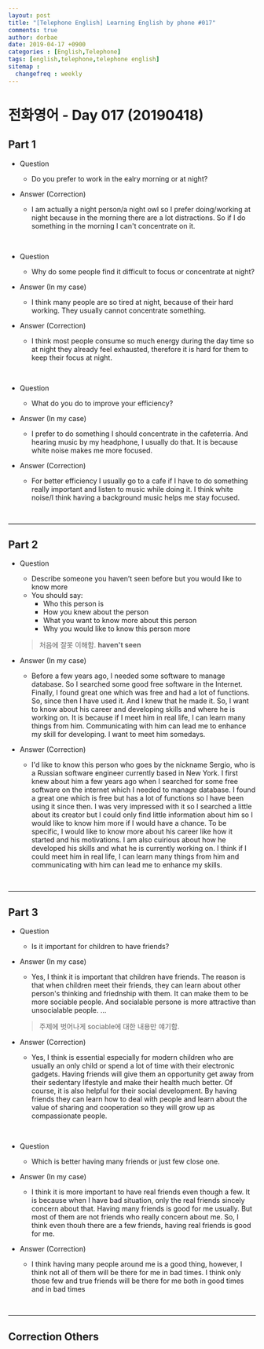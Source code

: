 ```yaml
---
layout: post
title: "[Telephone English] Learning English by phone #017"
comments: true
author: dorbae
date: 2019-04-17 +0900
categories : [English,Telephone]
tags: [english,telephone,telephone english]
sitemap :
  changefreq : weekly
---
```


# 전화영어 - Day 017 (20190418)


## Part 1

* Question
    * Do you prefer to work in the ealry morning or at night?

* Answer (Correction)
    * I am actually a night person/a night owl so I prefer doing/working at night because in the morning there are a lot distractions. So if I do something in the morning I can't concentrate on it.

<br />

* Question
    * Why do some people find it difficult to focus or concentrate at night?

* Answer (In my case)
    * I think many people are so tired at night, because of their hard working. They usually cannot concentrate something.

* Answer (Correction)
    * I think most people consume so much energy during the day time so at night they already feel exhausted, therefore it is hard for them to keep their focus at night.    

<br />

* Question
    * What do you do to improve your efficiency?

* Answer (In my case)
    * I prefer to do something I should concentrate in the cafeterria. And hearing music by my headphone, I usually do that. It is because white noise makes me more focused.

* Answer (Correction)
    * For better efficiency I usually go to a cafe if I have to do something really important and listen to music while doing it. I think white noise/I think having a background music helps me stay focused.

<br />

-----------

## Part 2

* Question
    * Describe someone you haven’t seen before but you would like to know more
    * You should say: 
        * Who this person is
        * How you knew about the person
        * What you want to know more about this person
        * Why you would like to know this person more

    > 처음에 잘못 이해함. **haven't seen**

* Answer (In my case)
    * Before a few years ago, I needed some software to manage database. So I searched some good free software in the Internet. Finally, I found great one which was free and had a lot of functions. So, since then I have used it. And I knew that he made it. So, I want to know about his career and developing skills and where he is working on. It is because if I meet him in real life, I can learn many things from him. Communicating with him can lead me to enhance my skill for developing. I want to meet him somedays.

* Answer (Correction)
    * I'd like to know this person who goes by the nickname Sergio, who is a Russian software engineer currently based in New York. I first knew about him a few years ago when I searched for some free software on the internet which I needed to manage database. I found a great one which is free but has a lot of functions so I have been using it since then. I was very impressed with it so I searched a little about its  creator but I could only find little information about him so I would like to know him more if I would have a chance. To be specific, I would like to know more about his career like how it started and his motivations. I am also cuirious about how he developed his skills and what he is currently working on. I think if I could meet him in real life, I can learn many things from him and communicating with him can lead me to enhance my skills.

<br />

-------

## Part 3

* Question
    * Is it important for children to have friends?

* Answer (In my case)

    * Yes, I think it is important that children have friends. The reason is that when children meet their friends, they can learn about other person's thinking and friednship with them. It can make them to be more sociable people. And socialable persone is more attractive than unsocialable people. ...

    > 주제에 벗어나게 sociable에 대한 내용만 얘기함.

* Answer (Correction)
    * Yes, I think is essential especially for modern children who are usually an only child or spend a lot of time with their electronic gadgets. Having friends will give them an opportunity get away from their sedentary lifestyle and make their health much better. Of course, it is also helpful for their social development. By having friends they can learn how to deal with people and learn about the value of sharing and cooperation so they will grow up as compassionate people.

<br />

* Question
    * Which is better having many friends or just few close one.

* Answer (In my case)
    * I think it is more important to have real friends even though a few. It is because when I have bad situation, only the real friends sincely concern about that. Having many friends is good for me usually. But most of them are not friends who really concern about me. So, I think even thouh there are a few friends, having real friends is good for me.

* Answer (Correction)
    * I think having many people around me is a good thing, however, I think not all of them will be there for me in bad times. I think only those few and true friends will be there for me both in good times and in bad times

<br />

------

## Correction Others
